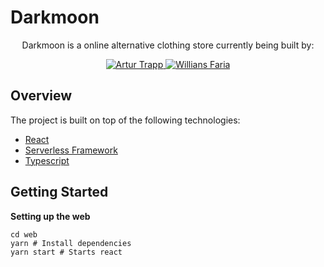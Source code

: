 # Darkmoon

<p align="center">
	Darkmoon is a online alternative clothing store currently being built by:
</p>

<p align="center">
	<a href="https://github.com/artptrapp">
		<img src="https://github.com/artptrapp.png?size=50" alt="Artur Trapp" title="Artur Trapp" />
	</a>
	<a href="https://github.com/wllfaria">
		<img src="https://github.com/wllfaria.png?size=50" alt="Willians Faria" title="Willians Faria" />
	</a>
</p>


## Overview

The project is built on top of the following technologies:

* [React](https://reactjs.org/)
* [Serverless Framework](https://www.serverless.com/)
* [Typescript](https://www.typescriptlang.org/)

## Getting Started

**Setting up the web**
```shell
cd web
yarn # Install dependencies
yarn start # Starts react
```